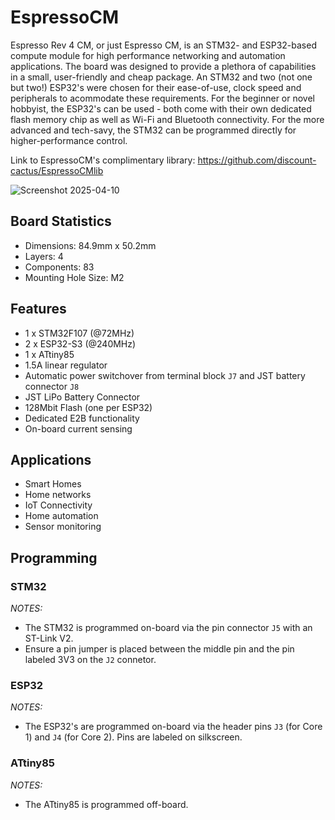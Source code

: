 # EspressoCM
Espresso Rev 4 CM, or just Espresso CM, is an STM32- and ESP32-based compute module for high performance networking and automation applications. The board was designed to provide a plethora of capabilities in a small, user-friendly and cheap package. An STM32 and two (not one but two!) ESP32's were chosen for their ease-of-use, clock speed and peripherals to acommodate these requirements. For the beginner or novel hobbyist, the ESP32's can be used - both come with their own dedicated flash memory chip as well as Wi-Fi and Bluetooth connectivity. For the more advanced and tech-savy, the STM32 can be programmed directly for higher-performance control.

Link to EspressoCM's complimentary library: https://github.com/discount-cactus/EspressoCMlib

![Screenshot 2025-04-10](https://github.com/user-attachments/assets/6fa4da34-ec05-48b8-9b83-ecbb4fbdb876)

## Board Statistics
- Dimensions: 84.9mm x 50.2mm
- Layers: 4
- Components: 83
- Mounting Hole Size: M2

## Features
- 1 x STM32F107 (@72MHz)
- 2 x ESP32-S3 (@240MHz)
- 1 x ATtiny85
- 1.5A linear regulator
- Automatic power switchover from terminal block `J7` and JST battery connector `J8`
- JST LiPo Battery Connector
- 128Mbit Flash (one per ESP32)
- Dedicated E2B functionality
- On-board current sensing

## Applications
- Smart Homes
- Home networks
- IoT Connectivity
- Home automation
- Sensor monitoring

## Programming
### STM32

*NOTES:*
- The STM32 is programmed on-board via the pin connector `J5` with an ST-Link V2.
- Ensure a pin jumper is placed between the middle pin and the pin labeled 3V3 on the `J2` connetor.

### ESP32

*NOTES:*
- The ESP32's are programmed on-board via the header pins `J3` (for Core 1) and `J4` (for Core 2). Pins are labeled on silkscreen.

### ATtiny85

*NOTES:*
- The ATtiny85 is programmed off-board.
